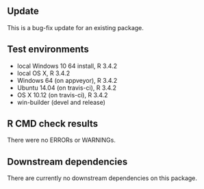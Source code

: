 ## Update

This is a bug-fix update for an existing package.

## Test environments

* local Windows 10 64 install, R 3.4.2
* local OS X, R 3.4.2
* Windows 64 (on appveyor), R 3.4.2
* Ubuntu 14.04 (on travis-ci), R 3.4.2
* OS X 10.12 (on travis-ci), R 3.4.2
* win-builder (devel and release)

## R CMD check results

There were no ERRORs or WARNINGs.

## Downstream dependencies

There are currently no downstream dependencies on this package.
